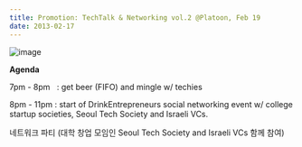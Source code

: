 ```yaml
---
title: Promotion: TechTalk & Networking vol.2 @Platoon, Feb 19
date: 2013-02-17
---
```


![image](https://31.media.tumblr.com/064ee0998c8f2807c9c7351e675e2919/tumblr_inline_n159hqxwmo1rjim2g.png)

**Agenda**

7pm - 8pm   : get beer (FIFO) and mingle w/ techies

8pm - 11pm : start of DrinkEntrepreneurs social networking event w/
college startup societies, Seoul Tech Society and Israeli VCs.

네트워크 파티 (대학 창업 모임인 Seoul Tech Society and Israeli VCs 함께
참여)


